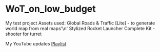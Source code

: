 # WoT_on_low_budget
 My test project
 Assets used:
 Global Roads & Traffic [Lite] - to generate world map from real maps'\n'
 Stylized Rocket Launcher Complete Kit - shooter for turret
 
 My YouTube updates [Playlist](https://youtube.com/playlist?list=PLTWweHDDRLXQUnMoX01dFKrgxi1LspR9i)
